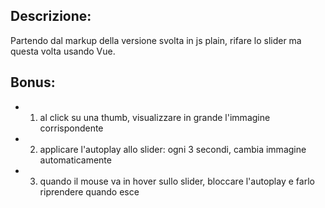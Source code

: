 ## Descrizione:

Partendo dal markup della versione svolta in js plain, rifare lo slider ma questa volta usando Vue.

## Bonus:

- 1. al click su una thumb, visualizzare in grande l'immagine corrispondente
- 2. applicare l'autoplay allo slider: ogni 3 secondi, cambia immagine automaticamente
- 3. quando il mouse va in hover sullo slider, bloccare l'autoplay e farlo riprendere quando esce
